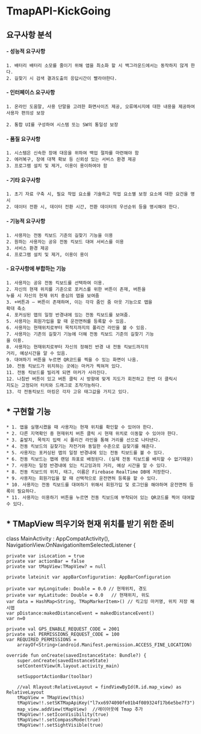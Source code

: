 # TmapAPI-KickGoing

## 요구사항 분석

#### - 성능적 요구사항
```
1. 배터리 배터리 소모를 줄이기 위해 앱을 최소화 할 시 백그라운드에서는 동작하지 않게 한다.
2. 길찾기 시 검색 결과도출의 응답시간이 빨라야한다.
```

#### - 인터페이스 요구사항
```
1. 온라인 도움말, 사용 단말을 고려한 화면사이즈 제공, 오류메시지에 대한 내용을 제공하여
사용자 편의성 보장

2. 통합 UI를 구성하여 시스템 또는 SW의 통일성 보장
```

#### - 품질 요구사항
```
1. 시스템은 신속한 장애 대응을 위하여 백업 절차를 마련해야 함
2. 에러복구, 장애 대책 확보 등 신뢰성 있는 서비스 환경 제공
3. 프로그램 설치 및 제거, 이용이 용이하여야 함
```

#### - 기타 요구사항
```
1. 초기 자료 구축 시, 필요 작업 요소를 기술하고 작업 요소별 보정 요소에 대한 요건을 명시
2. 데이터 전환 시, 데이터 전환 시간, 전환 데이터의 우선순위 등을 명시해야 한다.
```

#### - 기능적 요구사항
```
1. 사용자는 전동 킥보드 기준의 길찾기 기능을 이용
2. 원하는 사용자는 공유 전동 킥보드 대여 서비스를 이용
3. 서비스 환경 제공
4. 프로그램 설치 및 제거, 이용이 용이
```

#### - 요구사항에 부합하는 기능
```
1. 사용자는 공유 전동 킥보드를 선택하여 이용.
2. 자신의 현재 위치를 기준으로 포커스를 위한 버튼이 존재, 버튼을
누를 시 자신의 현재 위치 중심의 맵을 보여줌
3. +버튼과 – 버튼이 존재하며, 이는 각각 줌인 줌 아웃 기능으로 맵을
확대 축소
4. 포커싱된 맵의 일정 반경내에 있는 전동 킥보드를 보여줌.
5. 사용자는 회원가입을 할 때 운전면허를 등록할 수 있음.
6. 사용자는 현재위치로부터 목적지까지의 폴리건 라인을 볼 수 있음.
7. 사용자는 기존의 길찾기 기능에 더해 전동 킥보드 기준의 길찾기 기능
을 이용.
8. 사용자는 현재위치로부터 자신의 정해진 반경 내 전동 킥보드까지의
거리, 예상시간을 알 수 있음.
9. 대여하기 버튼을 누르면 QR코드를 찍을 수 있는 화면이 나옴.
10. 전동 킥보드가 위치하는 곳에는 마커가 찍혀져 있다.
11. 전동 킥보드를 빌리게 되면 마커가 사라진다.
12. 나침반 버튼이 있고 버튼 클릭 시 방향에 맞게 지도가 회전하고 한번 더 클릭시
지도는 고정되어 터치와 드래그로 조작가능하다.
13. 각 전동킥보드 마킹은 각자 고유 태그값을 가지고 있다.
```

## * 구현할 기능 
    * 1. 앱을 실행시켰을 때 사용자는 현재 위치를 확인할 수 있어야 한다.
    * 2. 다른 지역확인 중 현재위치 버튼 클릭 시 현재 위치로 이동할 수 있어야 한다.
    * 3. 출발지, 목적지 입력 시 폴리건 라인을 통해 거리를 선으로 나타낸다.
    * 4. 전동 킥보드의 길찾기는 자전거와 동일한 수준으로 길찾기를 해준다.
    * 5. 사용자는 포커싱된 맵의 일정 반경내에 있는 전동 킥보드를 볼 수 있다.
    * 6. 전동 킥보드는 맵에 랜덤 좌표로 배정된다. (실제 전동 킥보드를 배치할 수 없기때문)
    * 7. 사용자는 일정 반경내에 있는 킥고잉과의 거리, 예상 시간을 알 수 있다.
    * 8. 전동 킥보드의 위치, 태그, 이름은 Firebase RealTime DB에 저장한다.
    * 9. 사용자는 회원가입을 할 때 선택적으로 운전면허 등록을 할 수 있다.
    * 10. 사용자는 전동 킥보드를 대여하기 위해서 회원가입 및 로그인을 해야하며 운전면허 등록이 필요하다.
    * 11. 사용자는 이용하기 버튼을 누르면 전동 킥보드에 부착되어 있는 QR코드를 찍어 대여할 수 있다.
    
## * TMapView 띄우기와 현재 위치를 받기 위한 준비
class MainActivity : AppCompatActivity(), NavigationView.OnNavigationItemSelectedListener {

    private var isLocation = true
    private var actionBar = false
    private var tMapView:TMapView? = null

    private lateinit var appBarConfiguration: AppBarConfiguration

    private var myLongitude: Double = 0.0 // 현재위치, 경도
    private var myLatitude: Double = 0.0   // 현재위치, 위도
    var data = HashMap<String, TMapMarkerItem>() // 킥고잉 마커명, 위치 저장 해시맵
    var pDistance:makedDistanceEvent = makedDistanceEvent()
    var n=0

    private val GPS_ENABLE_REQUEST_CODE = 2001
    private val PERMISSIONS_REQUEST_CODE = 100
    var REQUIRED_PERMISSIONS =
        arrayOf<String>(android.Manifest.permission.ACCESS_FINE_LOCATION)

    override fun onCreate(savedInstanceState: Bundle?) {
        super.onCreate(savedInstanceState)
        setContentView(R.layout.activity_main)

        setSupportActionBar(toolbar)

        //val Rlayout:RelativeLayout = findViewById(R.id.map_view) as RelativeLayout
        tMapView = TMapView(this)
        tMapView!!.setSKTMapApiKey("l7xx6974090fe01b4f089324f17b6e5be7f3")
        map_view.addView(tMapView)  //레이아웃에 Tmap 추가
        tMapView!!.setIconVisibility(true)
        tMapView!!.setCompassMode(true)
        tMapView!!.setSightVisible(true)
